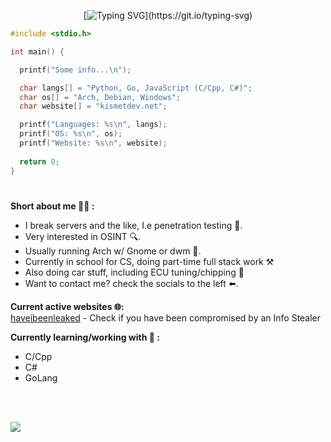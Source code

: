  <div align="center">
   
  [![Typing SVG](https://readme-typing-svg.demolab.com?font=Fira+Code&duration=4000&pause=500&color=00F70A&background=7E25FF00&center=true&vCenter=true&width=435&lines=Part-time+Coder+%F0%9F%92%BB.;Cyber+Security+Enthusiast+%F0%9F%A4%96.;Linux+user+%F0%9F%90%A7.)](https://git.io/typing-svg)
  
 </div>
 
```c
#include <stdio.h>

int main() {

  printf("Some info...\n");

  char langs[] = "Python, Go, JavaScript (C/Cpp, C#)";
  char os[] = "Arch, Debian, Windows";
  char website[] = "kismetdev.net";

  printf("Languages: %s\n", langs);
  printf("OS: %s\n", os);
  printf("Website: %s\n", website);
  
  return 0;
}

```

#
**Short about me 👨‍💻 :**
- I break servers and the like, I.e penetration testing 🔨.
- Very interested in OSINT 🔍.
- Usually running Arch w/ Gnome or dwm 🐧.
- Currently in school for CS, doing part-time full stack work ⚒️
- Also doing car stuff, including ECU tuning/chipping 🚗
- Want to contact me? check the socials to the left ⬅️. 

**Current active websites 🌐:**  
[haveibeenleaked](https://haveibeenleaked.xyz/) - Check if you have been compromised by an Info Stealer

**Currently learning/working with 🧠 :**
- C/Cpp
- C#
- GoLang
<br>
<br>

![](https://komarev.com/ghpvc/?username=0xKismetDev&style=flat-square)
